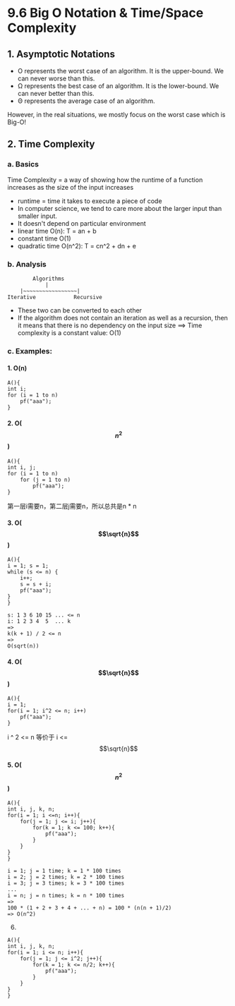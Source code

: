 # 9.6 Big O Notation & Time/Space Complexity

## 1. Asymptotic Notations

* O represents the worst case of an algorithm. It is the upper-bound. We can never worse than this.
* Ω represents the best case of an algorithm. It is the lower-bound. We can never better than this.
* Θ represents the average case of an algorithm.

However, in the real situations, we mostly focus on the worst case which is Big-O!

## 2. Time Complexity

### a. Basics

Time Complexity = a way of showing how the runtime of a function increases as the size of the input increases

* runtime = time it takes to execute a piece of code
* In computer science, we tend to care more about the larger input than smaller input.
* It doesn't depend on particular environment
* linear time O\(n\): T = an + b
* constant time O\(1\)
* quadratic time O\(n^2\): T = cn^2 + dn + e

### b. Analysis

```text
        Algorithms
            |
    |~~~~~~~~~~~~~~~~~|
Iterative            Recursive            
```

* These two can be converted to each other
* If the algorithm does not contain an iteration as well as a recursion, then it means that there is no dependency on the input size ==&gt; Time complexity is a constant value: O\(1\)

### c. Examples:

#### 1. O\(n\)

```markup
A(){
int i;
for (i = 1 to n)
    pf("aaa");
}
```

#### 2. O\( $$n^2$$ \)

```text
A(){
int i, j;
for (i = 1 to n)
    for (j = 1 to n)
        pf("aaa");
}
```

第一层i需要n，第二层j需要n，所以总共是n \*  n

#### 3. O\( $$\sqrt{n}$$ \)

```text
A(){
i = 1; s = 1;
while (s <= n) {
    i++;
    s = s + i;
    pf("aaa");    
}
}
```

```text
s: 1 3 6 10 15 ... <= n
i: 1 2 3 4  5  ... k
=>
k(k + 1) / 2 <= n
=>
O(sqrt(n))
```

#### 4.  O\( $$\sqrt{n}$$ \)

```text
A(){
i = 1;
for(i = 1; i^2 <= n; i++)
    pf("aaa");
}
```

i ^ 2 &lt;= n 等价于 i &lt;= $$\sqrt{n}$$ 

#### 5. O\( $$n^2$$ \)

```text
A(){
int i, j, k, n;
for(i = 1; i <=n; i++){
    for(j = 1; j <= i; j++){
        for(k = 1; k <= 100; k++){
            pf("aaa");
        }
    }
}
}
```

```text
i = 1; j = 1 time; k = 1 * 100 times
i = 2; j = 2 times; k = 2 * 100 times
i = 3; j = 3 times; k = 3 * 100 times
...
i = n; j = n times; k = n * 100 times
=>
100 * (1 + 2 + 3 + 4 + ... + n) = 100 * (n(n + 1)/2)
=> O(n^2)
```

6. 

```text
A(){
int i, j, k, n;
for(i = 1; i <= n; i++){
    for(j = 1; j <= i^2; j++){
        for(k = 1; k <= n/2; k++){
            pf("aaa");
        }
    }
}
}
```


